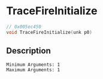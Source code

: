 # TraceFireInitialize
```c
// 0x005ec450
void TraceFireInitialize(unk p0)
```
## Description
```
Minimum Arguments: 1
Maximum Arguments: 1
```
